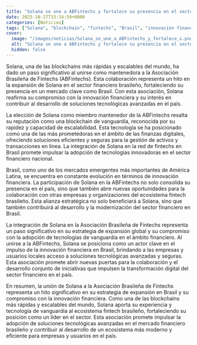 ```yaml
---
title: "Solana se une a ABFintechs y fortalece su presencia en el sector financiero brasileño"
date: 2025-10-27T15:14:59+0000
categories: [Noticias]
tags: ["Solana", "blockchain", "fintechs", "Brasil", "innovación financiera", "tecnologías avanzadas", "sector financiero."]
cover:
  image: "/images/noticias/Solana_se_une_a_ABFintechs_y_fortalece_s.png"
  alt: "Solana se une a ABFintechs y fortalece su presencia en el sector financiero brasileño"
  hidden: false
---
```


Solana, una de las blockchains más rápidas y escalables del mundo, ha dado un paso significativo al unirse como mantenedora a la Asociación Brasileña de Fintechs (ABFintechs). Esta colaboración representa un hito en la expansión de Solana en el sector financiero brasileño, fortaleciendo su presencia en un mercado clave como Brasil. Con esta asociación, Solana reafirma su compromiso con la innovación financiera y su interés en contribuir al desarrollo de soluciones tecnológicas avanzadas en el país.

La elección de Solana como miembro mantenedor de la ABFintechs resalta su reputación como una blockchain de vanguardia, reconocida por su rapidez y capacidad de escalabilidad. Esta tecnología se ha posicionado como una de las más prometedoras en el ámbito de las finanzas digitales, ofreciendo soluciones eficientes y seguras para la gestión de activos y transacciones en línea. La integración de Solana en la red de fintechs en Brasil promete impulsar la adopción de tecnologías innovadoras en el sector financiero nacional.

Brasil, como uno de los mercados emergentes más importantes de América Latina, se encuentra en constante evolución en términos de innovación financiera. La participación de Solana en la ABFintechs no solo consolida su presencia en el país, sino que también abre nuevas oportunidades para la colaboración con otras empresas y organizaciones del ecosistema fintech brasileño. Esta alianza estratégica no solo beneficiará a Solana, sino que también contribuirá al desarrollo y la modernización del sector financiero en Brasil.

La integración de Solana en la Asociación Brasileña de Fintechs representa un paso significativo en su estrategia de expansión global y su compromiso con la adopción de tecnologías de vanguardia en el ámbito financiero. Al unirse a la ABFintechs, Solana se posiciona como un actor clave en el impulso de la innovación financiera en Brasil, brindando a las empresas y usuarios locales acceso a soluciones tecnológicas avanzadas y seguras. Esta asociación promete abrir nuevas puertas para la colaboración y el desarrollo conjunto de iniciativas que impulsen la transformación digital del sector financiero en el país.

En resumen, la unión de Solana a la Asociación Brasileña de Fintechs representa un hito significativo en su estrategia de expansión en Brasil y su compromiso con la innovación financiera. Como una de las blockchains más rápidas y escalables del mundo, Solana aporta su experiencia y tecnología de vanguardia al ecosistema fintech brasileño, fortaleciendo su posición como un líder en el sector. Esta asociación promete impulsar la adopción de soluciones tecnológicas avanzadas en el mercado financiero brasileño y contribuir al desarrollo de un ecosistema más moderno y eficiente para empresas y usuarios en el país.
